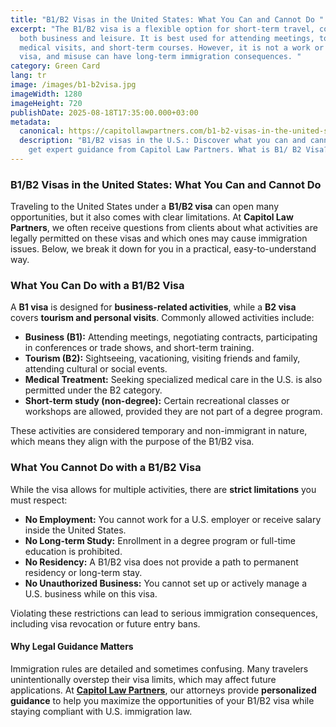 ```yaml
---
title: "B1/B2 Visas in the United States: What You Can and Cannot Do "
excerpt: "The B1/B2 visa is a flexible option for short-term travel, covering
  both business and leisure. It is best used for attending meetings, tourism,
  medical visits, and short-term courses. However, it is not a work or study
  visa, and misuse can have long-term immigration consequences. "
category: Green Card
lang: tr
image: /images/b1-b2visa.jpg
imageWidth: 1280
imageHeight: 720
publishDate: 2025-08-18T17:35:00.000+03:00
metadata:
  canonical: https://capitollawpartners.com/b1-b2-visas-in-the-united-states
  description: "B1/B2 visas in the U.S.: Discover what you can and cannot do, and
    get expert guidance from Capitol Law Partners. What is B1/ B2 Visa?.."
---
```

### **B1/B2 Visas in the United States: What You Can and Cannot Do** 

Traveling to the United States under a **B1/B2 visa** can open many opportunities, but it also comes with clear limitations. At **Capitol Law Partners**, we often receive questions from clients about what activities are legally permitted on these visas and which ones may cause immigration issues. Below, we break it down for you in a practical, easy-to-understand way. 

### **What You Can Do with a B1/B2 Visa** 

A **B1 visa** is designed for **business-related activities**, while a **B2 visa** covers **tourism and personal visits**. Commonly allowed activities include: 

* **Business (B1):** Attending meetings, negotiating contracts, participating in conferences or trade shows, and short-term training. 
* **Tourism (B2):** Sightseeing, vacationing, visiting friends and family, attending cultural or social events. 
* **Medical Treatment:** Seeking specialized medical care in the U.S. is also permitted under the B2 category. 
* **Short-term study (non-degree):** Certain recreational classes or workshops are allowed, provided they are not part of a degree program. 

These activities are considered temporary and non-immigrant in nature, which means they align with the purpose of the B1/B2 visa. 

### **What You Cannot Do with a B1/B2 Visa** 

While the visa allows for multiple activities, there are **strict limitations** you must respect: 

* **No Employment:** You cannot work for a U.S. employer or receive salary inside the United States. 
* **No Long-term Study:** Enrollment in a degree program or full-time education is prohibited. 
* **No Residency:** A B1/B2 visa does not provide a path to permanent residency or long-term stay. 
* **No Unauthorized Business:** You cannot set up or actively manage a U.S. business while on this visa. 

Violating these restrictions can lead to serious immigration consequences, including visa revocation or future entry bans. 

#### **Why Legal Guidance Matters** 

Immigration rules are detailed and sometimes confusing. Many travelers unintentionally overstep their visa limits, which may affect future applications. At **[Capitol Law Partners](https://capitollawpartners.com/)**, our attorneys provide **personalized guidance** to help you maximize the opportunities of your B1/B2 visa while staying compliant with U.S. immigration law.
